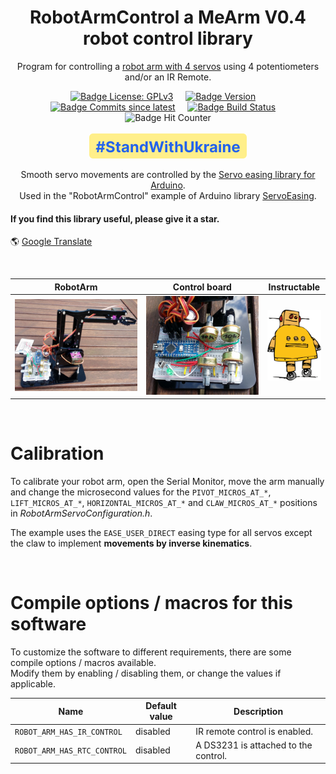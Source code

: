 <div align = center>

# RobotArmControl a MeArm V0.4 robot control library
Program for controlling a [robot arm with 4 servos](https://www.instructables.com/id/4-DOF-Mechanical-Arm-Robot-Controlled-by-Arduino) using 4 potentiometers and/or an IR Remote.

[![Badge License: GPLv3](https://img.shields.io/badge/License-GPLv3-brightgreen.svg)](https://www.gnu.org/licenses/gpl-3.0)
 &nbsp; &nbsp; 
[![Badge Version](https://img.shields.io/github/v/release/ArminJo/RobotArmControl?include_prereleases&color=yellow&logo=DocuSign&logoColor=white)](https://github.com/ArminJo/RobotArmControl/releases/latest)
 &nbsp; &nbsp; 
[![Badge Commits since latest](https://img.shields.io/github/commits-since/ArminJo/RobotArmControl/latest?color=yellow)](https://github.com/ArminJo/RobotArmControl/commits/master)
 &nbsp; &nbsp; 
[![Badge Build Status](https://github.com/ArminJo/RobotArmControl/workflows/TestCompile/badge.svg)](https://github.com/ArminJo/RobotArmControl/actions)
 &nbsp; &nbsp; 
![Badge Hit Counter](https://visitor-badge.laobi.icu/badge?page_id=ArminJo_RobotArmControl)
<br/>
<br/>
[![Stand With Ukraine](https://raw.githubusercontent.com/vshymanskyy/StandWithUkraine/main/badges/StandWithUkraine.svg)](https://stand-with-ukraine.pp.ua)

Smooth servo movements are controlled by the [Servo easing library for Arduino](https://github.com/ArminJo/ServoEasing).<br/>
Used in the "RobotArmControl" example of Arduino library [ServoEasing](https://github.com/ArminJo/ServoEasing/tree/master/examples/RobotArmControl).

</div>

#### If you find this library useful, please give it a star.

&#x1F30E; [Google Translate](https://translate.google.com/translate?sl=en&u=https://github.com/ArminJo/RobotArmControl)

<br/>

| RobotArm | Control board | Instructable |
|-|-|-|
| ![RobotArm](pictures/RobotArmBlack.jpg) | ![Control board](pictures/RobotArmControlBoard.jpg) | [![Instructable](https://github.com/ArminJo/Arduino-OpenWindowAlarm/blob/master/pictures/instructables-logo-v2.png)](https://www.instructables.com/id/4-DOF-Mechanical-Arm-Robot-Controlled-by-Arduino) |

<br/>

# Calibration
To calibrate your robot arm, open the Serial Monitor, move the arm manually and change the microsecond values for the `PIVOT_MICROS_AT_*`, `LIFT_MICROS_AT_*`, `HORIZONTAL_MICROS_AT_*` and `CLAW_MICROS_AT_*` positions in *RobotArmServoConfiguration.h*.

The example uses the `EASE_USER_DIRECT` easing type for all servos except the claw to implement **movements by inverse kinematics**.

<br/>

# Compile options / macros for this software
To customize the software to different requirements, there are some compile options / macros available.<br/>
Modify them by enabling / disabling them, or change the values if applicable.

| Name | Default value |Description |
|-|-|-|
| `ROBOT_ARM_HAS_IR_CONTROL` | disabled | IR remote control is enabled. |
| `ROBOT_ARM_HAS_RTC_CONTROL` | disabled | A DS3231 is attached to the control. |

